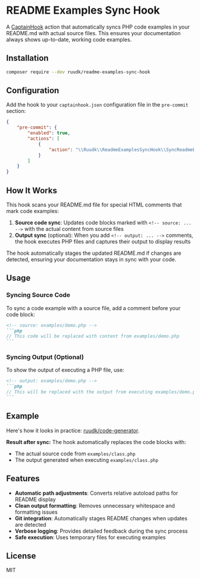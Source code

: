 # README Examples Sync Hook

A [CaptainHook](https://github.com/captainhook-git/captainhook) action that automatically syncs PHP code examples in your README.md with actual source files. This ensures your documentation always shows up-to-date, working code examples.

## Installation

```bash
composer require --dev ruudk/readme-examples-sync-hook
```

## Configuration

Add the hook to your `captainhook.json` configuration file in the `pre-commit` section:

```json
{
    "pre-commit": {
        "enabled": true,
        "actions": [
            {
                "action": "\\Ruudk\\ReadmeExamplesSyncHook\\SyncReadmeExamples"
            }
        ]
    }
}
```

## How It Works

This hook scans your README.md file for special HTML comments that mark code examples:

1. **Source code sync**: Updates code blocks marked with `<!-- source: ... -->` with the actual content from source files
2. **Output sync** (optional): When you add `<!-- output: ... -->` comments, the hook executes PHP files and captures their output to display results

The hook automatically stages the updated README.md if changes are detected, ensuring your documentation stays in sync with your code.

## Usage

### Syncing Source Code

To sync a code example with a source file, add a comment before your code block:

````markdown
<!-- source: examples/demo.php -->
```php
// This code will be replaced with content from examples/demo.php
```
````

### Syncing Output (Optional)

To show the output of executing a PHP file, use:

````markdown
<!-- output: examples/demo.php -->
```php
// This will be replaced with the output from executing examples/demo.php
```
````

## Example

Here's how it looks in practice: [ruudk/code-generator](https://github.com/ruudk/code-generator).

**Result after sync:**
The hook automatically replaces the code blocks with:
- The actual source code from `examples/class.php`
- The output generated when executing `examples/class.php`

## Features

- **Automatic path adjustments**: Converts relative autoload paths for README display
- **Clean output formatting**: Removes unnecessary whitespace and formatting issues
- **Git integration**: Automatically stages README changes when updates are detected
- **Verbose logging**: Provides detailed feedback during the sync process
- **Safe execution**: Uses temporary files for executing examples

## License

MIT
